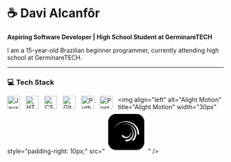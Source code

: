 # ☕ Davi Alcanfôr 

**Aspiring Software Developer | High School Student at GerminareTECH**

I am a 15-year-old Brazilian beginner programmer, currently attending high school at GerminareTECH.

---

### 💻 Tech Stack

<img 
    align="left" 
    alt="Java"
    title="Java" 
    width="30px" 
    style="padding-right: 10px;" 
    src="https://cdn.jsdelivr.net/gh/devicons/devicon@latest/icons/java/java-original.svg" 
/>
<img 
    align="left" 
    alt="HTML"
    title="HTML" 
    width="30px" 
    style="padding-right: 10px;" 
    src="https://cdn.jsdelivr.net/gh/devicons/devicon@latest/icons/html5/html5-original.svg" 
/>
<img 
    align="left" 
    alt="CSS" 
    title="CSS"
    width="30px" 
    style="padding-right: 10px;" 
    src="https://cdn.jsdelivr.net/gh/devicons/devicon@latest/icons/css3/css3-original.svg" 
/>

<img 
    align="left" 
    alt="Git" 
    title="Git"
    width="30px" 
    style="padding-right: 10px;" 
    src="https://cdn.jsdelivr.net/gh/devicons/devicon@latest/icons/git/git-original.svg" 
/>
<img 
    align="left" 
    alt="Python" 
    title="Python"
    width="30px" 
    style="padding-right: 10px;" 
    src="https://cdn.jsdelivr.net/gh/devicons/devicon@latest/icons/python/python-original.svg" 
/>
<img 
    align="left" 
    alt="PostgreSQL"
    title="PostgreSQL" 
    width="30px" 
    style="padding-right: 10px;" 
    src="https://cdn.jsdelivr.net/gh/devicons/devicon@latest/icons/postgresql/postgresql-original.svg" 
/>
<img 
    align="left" 
    alt="Alight Motion" 
    title="Alight Motion"
    width="30px" 
    style="padding-right: 10px;" 
    src="<svg xmlns="http://www.w3.org/2000/svg" x="0px" y="0px" width="100" height="100" viewBox="0 0 50 50">
<path d="M37,4H13c-4.962,0-9,4.037-9,9v24c0,4.963,4.038,9,9,9h24c4.962,0,9-4.037,9-9V13C46,8.037,41.962,4,37,4z M20.192,30.218	c-0.364-0.418-0.321-1.052,0.097-1.416c0.418-0.364,1.052-0.321,1.416,0.097c0.03,0.034,0.06,0.075,0.084,0.112	c0.538,0.826,1.438,1.463,2.476,1.691c1.037,0.23,2.193,0.083,3.16-0.489c0.968-0.56,1.732-1.532,2.007-2.68	C29.653,26.396,29.693,25.049,29,24c0.419,0.466,0.678,1.074,0.806,1.697c0.125,0.625,0.189,1.258,0.123,1.92	c-0.131,1.313-0.849,2.58-1.936,3.422c-1.082,0.855-2.522,1.269-3.946,1.149c-1.43-0.116-2.843-0.808-3.837-1.949L20.192,30.218z M25,36c-0.552,0.025-1.021-0.402-1.046-0.954c-0.025-0.552,0.402-1.021,0.954-1.046c0.029-0.001,0.063-0.001,0.092,0	c1.643,0.075,3.328-0.459,4.671-1.522c1.352-1.054,2.311-2.626,2.7-4.351c0.386-1.726,0.213-3.629-0.528-5.293	C31.119,21.156,29.733,19.749,28,19c1.79,0.588,3.366,1.899,4.294,3.607c0.942,1.701,1.329,3.711,1.069,5.692	c-0.263,1.973-1.196,3.901-2.702,5.31C29.17,35.027,27.127,35.912,25,36z M36.723,27.69c-0.102,2.632-1.141,5.282-3.016,7.267	l-0.006,0.007c-0.38,0.402-1.013,0.42-1.415,0.04s-0.42-1.013-0.04-1.415c0.015-0.015,0.032-0.032,0.047-0.047	c1.63-1.512,2.677-3.674,2.917-5.965c0.265-2.29-0.28-4.68-1.551-6.673c-1.254-2.002-3.204-3.584-5.453-4.471	c-2.251-0.883-4.801-1.073-7.206-0.508c2.361-0.728,4.968-0.728,7.375,0.031c2.402,0.762,4.6,2.286,6.121,4.377	C36.03,22.408,36.852,25.051,36.723,27.69z M39.019,28.031C38.467,28.042,38.01,27.603,38,27.05c0-0.016,0-0.035,0-0.05	c0.094-3.039-0.846-6.116-2.805-8.498c-1.933-2.397-4.781-4.046-7.86-4.713c-3.078-0.677-6.403-0.462-9.349,0.795	C15.03,15.816,12.515,18.115,11,21c1.365-2.956,3.792-5.438,6.782-6.865c2.979-1.454,6.443-1.866,9.741-1.319	c3.302,0.539,6.504,2.145,8.807,4.712C38.66,20.07,39.934,23.542,40,27l0,0.012C40.011,27.564,39.572,28.021,39.019,28.031z"></path>
</svg>"
/>
